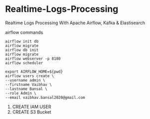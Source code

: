 # Realtime-Logs-Processing
Realtime Logs Processing With Apache Airflow, Kafka &amp; Elastisearch




airflow commands

```
airflow init db
airflow migrate
airflow db init
airflow migrate
airflow webserver -p 8180
airflow scheduler
```

```
export AIRFLOW_HOME=${pwd}
airflow users create \
--username admin \
--firstname Vaibhav \
--lastname Bansal \
--role Admin \
--email vaibhav.bansal2020@gmail.com
```

1. CREATE IAM USER
2. CREATE S3 Bucket
